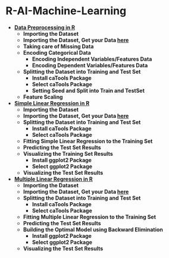 # R-AI-Machine-Learning
- **[Data Preprocessing in R](https://github.com/pritish-tripathy-aiml/R-AI-Machine-Learning/blob/main/data_preprocessing_file.R)**
  - **Importing the Dataset**
  - **Importing the Dataset, Get your Data [here](https://github.com/pritish-tripathy-aiml/AI-ML-Repository/blob/main/Part%201%20-%20Data%20Preprocessing/Section%202%20--------------------%20Part%201%20-%20Data%20Preprocessing%20--------------------/Python/Data.csv)**
  - **Taking care of Missing Data**
  - **Encoding Categorical Data**
    - **Encoding Independent Variables/Features Data**
    - **Encoding Dependent Variables/Features Data**
  - **Splitting the Dataset into Training and Test Set**
    - **Install caTools Package**
    - **Select caTools Package**
    - **Setting Seed and Split into Train and TestSet**
  - **Feature Scaling**
- **[Simple Linear Regression in R](https://github.com/pritish-tripathy-aiml/R-AI-Machine-Learning/blob/main/simple_linear_regression_file.R)**
  - **Importing the Dataset**
  - **Importing the Dataset, Get your Data [here](https://github.com/pritish-tripathy-aiml/AI-ML-Repository/blob/main/Part%202%20-%20Regression/Section%204%20-%20Simple%20Linear%20Regression/R/Salary_Data.csv)**
  - **Splitting the Dataset into Training and Test Set**
    - **Install caTools Package**
    - **Select caTools Package**
  - **Fitting Simple Linear Regression to the Training Set**
  - **Predicting the Test Set Results**
  - **Visualizing the Training Set Results**
    - **Install ggplot2 Package**
    - **Select ggplot2 Package**
  - **Visualizing the Test Set Results**
- **[Multiple Linear Regression in R](https://github.com/pritish-tripathy-aiml/R-AI-Machine-Learning/blob/main/multiple_linear_regression_file.R)**
  - **Importing the Dataset**
  - **Importing the Dataset, Get your Data [here](https://github.com/pritish-tripathy-aiml/AI-ML-Repository/blob/main/Part%202%20-%20Regression/Section%205%20-%20Multiple%20Linear%20Regression/R/50_Startups.csv)**
  - **Splitting the Dataset into Training and Test Set**
    - **Install caTools Package**
    - **Select caTools Package**
  - **Fitting Multiple Linear Regression to the Training Set**
  - **Predicting the Test Set Results**
  - **Building the Optimal Model using Backward Elimination**
    - **Install ggplot2 Package**
    - **Select ggplot2 Package**
  - **Visualizing the Test Set Results**
